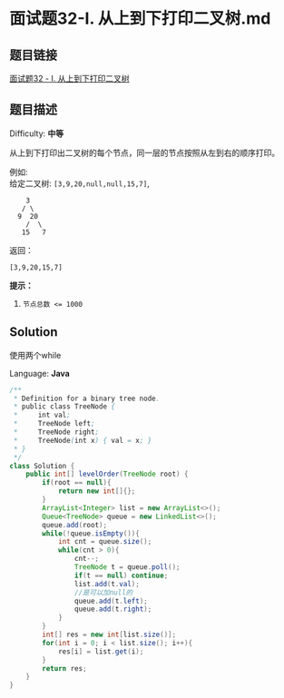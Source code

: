 # 面试题32-I. 从上到下打印二叉树.md

## 题目链接

[面试题32 - I. 从上到下打印二叉树](https://leetcode-cn.com/problems/cong-shang-dao-xia-da-yin-er-cha-shu-lcof/)

## 题目描述

Difficulty: **中等**

从上到下打印出二叉树的每个节点，同一层的节点按照从左到右的顺序打印。

例如:  
给定二叉树: `[3,9,20,null,null,15,7]`,

```
    3
   / \
  9  20
    /  \
   15   7
```

返回：

```
[3,9,20,15,7]
```

**提示：**

1. `节点总数 <= 1000`

## Solution

使用两个while

Language: **Java**

```java
​/**
 * Definition for a binary tree node.
 * public class TreeNode {
 *     int val;
 *     TreeNode left;
 *     TreeNode right;
 *     TreeNode(int x) { val = x; }
 * }
 */
class Solution {
    public int[] levelOrder(TreeNode root) {
        if(root == null){
            return new int[]{};
        }
        ArrayList<Integer> list = new ArrayList<>();
        Queue<TreeNode> queue = new LinkedList<>();
        queue.add(root);
        while(!queue.isEmpty()){
            int cnt = queue.size();
            while(cnt > 0){
                cnt--;
                TreeNode t = queue.poll();
                if(t == null) continue;
                list.add(t.val);
                //是可以加null的
                queue.add(t.left);
                queue.add(t.right);
            }
        }
        int[] res = new int[list.size()];
        for(int i = 0; i < list.size(); i++){
            res[i] = list.get(i);
        }
        return res;
    }
}
```